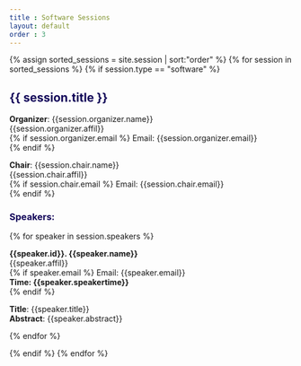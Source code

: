```yaml
---
title : Software Sessions
layout: default
order : 3
---
```


{% assign sorted_sessions = site.session | sort:"order" %}
{% for session in sorted_sessions %}
  {% if session.type == "software" %}
  <h2 style="color: #120659;">  
      {{ session.title }}
  </h2>

<p>
  <b>Organizer</b>: {{session.organizer.name}} <br/> 
   {{session.organizer.affil}} <br/> 
   {% if session.organizer.email %}
   Email: {{session.organizer.email}} <br/> 
   {% endif %}
  </p>
  
  <p>
  <b>Chair</b>: {{session.chair.name}}<br/> 
  {{session.chair.affil}} <br/> 
  {% if session.chair.email %}
  Email: {{session.chair.email}}<br/> 
  {% endif %}
  </p>


<h3 style="color: #120659;">Speakers: </h3>

  {% for speaker in session.speakers %}
  <p> 
  <b>{{speaker.id}}. {{speaker.name}}</b><br/>
    {{speaker.affil}} <br/> 
  {% if speaker.email %}
  Email: {{speaker.email}} <br/> 
  <b>Time: {{speaker.speakertime}}</b> <br/>
  {% endif %}
  <p> <b>Title</b>: {{speaker.title}} <br/>
  <b> Abstract</b>: {{speaker.abstract}} </p>
  {% endfor %}


  <!-- <p>{{ session.content | markdownify }}</p> -->
  {% endif %}
{% endfor %}

<!-- # {{page.title}}

### Neuroconductor: An R Platform for Medical Imaging Analysis
 
John Muschelli, Johns Hopkins University <br/>

**Abstract**<br/>
Neuroconductor (https://neuroconductor.org) is an open-source platform for rapid testing and dissemination of reproducible computational imaging software. The goals of the project are to: 1) provide a centralized repository of R software dedicated to image analysis, 2) disseminate software updates quickly, 3) train a large, diverse community of scientists using detailed tutorials and short courses, 4) increase software quality via automatic and manual quality controls, and 5) promote reproducibility of image data analysis. <br/>

We provide a description of the purpose of Neuroconductor, highlight packages in this framework, and some imaging analysis examples with real data sets.

### Efficient and accessible Machine Learning with rtemis
  
Stathis D. Gennatas, University of California, San Francisco
Efstathios.Gennatas@ucsf.edu <br/>
  
**Abstract**<br/>
The increasing volume and variety of research and clinical biomedical data generated daily is driving up demand for sophisticated quantitative data analysis. rtemis is a comprehensive, open source, machine learning (ML) platform written in R, which grew out of the need to analyze large neuroimaging and cognitive data. It offers a homogenized input/output interface for unsupervised and supervised learning algorithms using a modern object-oriented class system, along with support for powerful static and interactive graphics. It aims to make advanced machine learning analyses highly efficient and accessible to both the expert and novice user alike. It provides low- and high-level functions that replace a very large number of lines of code while allowing control of all parameters of the data analysis pipeline. It offers seamless support for a comprehensive list of learning algorithms implemented in other R packages along with a growing array of novel methods developed on the platform (The Additive Tree, the Hybrid Tree, Conditional Interpretable SuperLearner, Expert-Augmented Machine Learning, and others).<br/>
The rtemis project aims to promote open science and reproducibility. Increasing the efficiency of data analysis pipelines, makes code more compact, easier to share and comprehend, and easier to replicate. Major ongoing research on the rtemis platform includes novel procedures for joint optimization of structured and unstructured data and extension of Expert-Augmented Machine Learning to imaging. Documentation and educational material are available on the project website (https://rtemis.netlify.com).


### HINT – A Matlab toolbox for hierarchical covariate-adjusted independent component analysis of fMRI data
 
Joshua Lukemire, Emory University
 
**Abstract**<br/>
We introduce a Matlab toolbox, HINT (Hierarchical INdependent component analysis Toolbox), that provides a hierarchical covariate-adjusted ICA (hc-ICA) for modeling and testing covariate effects and generates model-based estimates of brain networks on both the population- and individual-level. HINT provides a user-friendly Matlab GUI that allows users to easily load images, specify covariate effects, monitor model estimation via an EM algorithm, specify hypothesis tests, and visualize results. HINT also has a command line interface which allows users to conveniently run and reproduce the analysis with a script. We provide a walkthrough of the toolbox features and a demonstration on synthetic data.
 
### Modeling and Visualization of Connectivity in EEG

Hernando Ombao, KAUST <br/>
  
### User-friendly MATLAB GUIs for Bayesian Multi-Subject Modeling of fMRI Data

Marina Vannucci
 
**Abstract**<br/>
We first introduce BVAR-connect, a variational inference approach to a Bayesian multi-subjectvector autoregressive (VAR) model for inference on effective brain connectivity based on resting statefunctional MRI data. The modeling framework uses a Bayesian variable selection approach that flexibly integrates multi-modal data into the prior construction. The variational inference approach we develop allows scalability of the methods and results in the ability to estimate subject- and group-level brain connectivity networks over whole-brain parcellations of the data. Next, we describe NPBayes-fMRI, a unified, probabilistically coherent non-parametric Bayesian framework for the analysis of task-related fMRI data from multi-subject experiments. The modeling approach is based on a spatio-temporal linear regression model that specifically accounts for the between-subjects heterogeneity in neuronal activity via a spatially informed multi-subject non-parametric variable selection prior. A characteristic feature of the approach is that it results in a clustering of the subjects into subgroups characterized by similar brain responses, while simultaneously producing group-level as well as subject-level activation maps. -->
 





